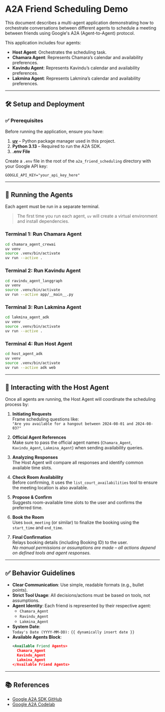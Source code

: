 # A2A Friend Scheduling Demo

This document describes a multi-agent application demonstrating how to orchestrate conversations between different agents to schedule a meeting between friends using Google's A2A (Agent-to-Agent) protocol.

This application includes four agents:

- **Host Agent**: Orchestrates the scheduling task.
- **Chamara Agent**: Represents Chamara’s calendar and availability preferences.
- **Kavindu Agent**: Represents Kavindu’s calendar and availability preferences.
- **Lakmina Agent**: Represents Lakmina’s calendar and availability preferences.

---

## 🛠️ Setup and Deployment

### ✅ Prerequisites

Before running the application, ensure you have:

1. **[uv](https://docs.astral.sh/uv/getting-started/installation/)** – Python package manager used in this project.
2. **Python 3.13** – Required to run the A2A SDK.
3. **.env File**

Create a `.env` file in the root of the `a2a_friend_scheduling` directory with your Google API key:
```env
GOOGLE_API_KEY="your_api_key_here"
```

---

## 🚀 Running the Agents

Each agent must be run in a separate terminal.

> The first time you run each agent, `uv` will create a virtual environment and install dependencies.

### Terminal 1: Run Chamara Agent
```bash
cd chamara_agent_crewai
uv venv
source .venv/bin/activate
uv run --active .
```

### Terminal 2: Run Kavindu Agent
```bash
cd ravindu_agent_langgraph
uv venv
source .venv/bin/activate
uv run --active app/__main__.py
```

### Terminal 3: Run Lakmina Agent
```bash
cd lakmina_agent_adk
uv venv
source .venv/bin/activate
uv run --active .
```

### Terminal 4: Run Host Agent
```bash
cd host_agent_adk
uv venv
source .venv/bin/activate
uv run --active adk web
```

---

## 💬 Interacting with the Host Agent

Once all agents are running, the Host Agent will coordinate the scheduling process by:

1. **Initiating Requests**  
   Frame scheduling questions like:  
   `"Are you available for a hangout between 2024-08-01 and 2024-08-03?"`

2. **Official Agent References**  
   Make sure to pass the official agent names (`Chamara_Agent`, `Kavindu_Agent`, `Lakmina_Agent`) when sending availability queries.

3. **Analyzing Responses**  
   The Host Agent will compare all responses and identify common available time slots.

4. **Check Room Availability**  
   Before confirming, it uses the `list_court_availabilities` tool to ensure the meeting location is also available.

5. **Propose & Confirm**  
   Suggests room-available time slots to the user and confirms the preferred time.

6. **Book the Room**  
   Uses `book_meeting` (or similar) to finalize the booking using the `start_time` and `end_time`.

7. **Final Confirmation**  
   Relays booking details (including Booking ID) to the user.  
   *No manual permissions or assumptions are made – all actions depend on defined tools and agent responses.*

---

## ✅ Behavior Guidelines

- **Clear Communication**: Use simple, readable formats (e.g., bullet points).
- **Strict Tool Usage**: All decisions/actions must be based on tools, not assumptions.
- **Agent Identity**: Each friend is represented by their respective agent:
  - `Chamara_Agent`
  - `Ravindu_Agent`
  - `Lakmina_Agent`
- **System Date**:  
  `Today's Date (YYYY-MM-DD):` `{{ dynamically insert date }}`  
- **Available Agents Block**:
  ```xml
  <Available Friend Agents>
    Chamara_Agent
    Kavindu_Agent
    Lakmina_Agent
  </Available Friend Agents>
  ```

---

## 📚 References

- [Google A2A SDK GitHub](https://github.com/google/a2a-python)  
- [Google A2A Codelab](https://codelabs.developers.google.com/intro-a2a-purchasing-concierge#1)